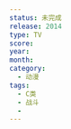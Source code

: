 ```yaml
---
status: 未完成
release: 2014
type: TV
score:
year:
month:
category:
  - 动漫
tags:
  - C类
  - 战斗
  - 
---
```

